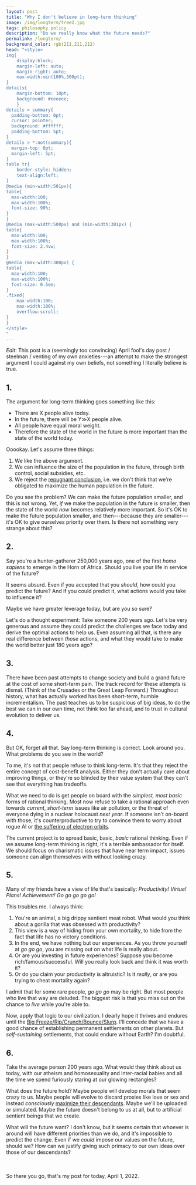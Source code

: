 ```yaml
---
layout: post
title: "Why I don't believe in long-term thinking"
image: /img/longterm/tree2.jpg
tags: philosophy policy
description: "Do we really know what the future needs?"
permalink: /longterm/
background_color: rgb(211,211,212)
head: "<style>
img{
    display:block;
    margin-left: auto;
    margin-right: auto;
    max-width:min(100%,500pt);
}
details{
    margin-bottom: 10pt;
    background: #eeeeee;
    }
details > summary{
  padding-bottom: 0pt;
  cursor: pointer;
  background: #ffffff;
  padding-bottom: 5pt;
}
details > *:not(summary){
  margin-top: 0pt;
  margin-left: 5pt;
}
table tr{
    border-style: hidden;
    text-align:left;
}
@media (min-width:501px){
table{
  max-width:100;
  max-width:100%;
  font-size: 90%;
}
}
@media (max-width:500px) and (min-width:301px) {
table{
  max-width:100;
  max-width:100%;
  font-size: 2.4vw;
}
}
@media (max-width:300px) {
table{
  max-width:100;
  max-width:100%;
  font-size: 0.5em;
}
.fixed{
    max-width:100;
    max-width:100%;
    overflow:scroll;
}
}
</style>
"
---
```


*Edit*: This post is a (seemingly too convincing) April fool's day post / steelman / venting of my own anxieties---an attempt to make the strongest argument I could against my own beliefs, not something I literally believe is true.

## 1.

The argument for long-term thinking goes something like this:

* There are X people alive today.
* In the future, there will be Y≫X people alive.
* All people have equal moral weight.
* Therefore the state of the world in the future is more important than the state of the world today.

Ooookay. Let's assume three things:

1.  We like the above argument.
2.  We can influence the size of the population in the future, through birth control, social subsidies, etc.
3.  We reject the [repugnant conclusion](https://en.wikipedia.org/wiki/Mere_addition_paradox), i.e. we don't think that we're obligated to maximize the human population in the future.

Do you see the problem? We can make the future population smaller, and this is not wrong. Yet, *if* we make the population in the future is smaller, then the state of the world *now* becomes relatively more important. So it's OK to make the future population smaller, and then---because they are smaller---it's OK to give ourselves priority over them. Is there not something very strange about this?

## 2.

Say you're a hunter-gatherer 250,000 years ago, one of the first *homo sapiens* to emerge in the Horn of Africa. Should you live your life in service of the future?

It seems absurd. Even if you accepted that you *should*, how could you predict the future? And if you could predict it, what actions would you take to influence it?

Maybe we have greater leverage today, but are you so sure?

Let's do a thought experiment: Take someone 200 years ago. Let's be very generous and assume they could predict the challenges we face today and derive the optimal actions to help us. Even assuming all that, is there any real difference between *those* actions, and what they would take to make the world better just 180 years ago?

## 3.

There have been past attempts to change society and build a grand future at the cost of some short-term pain. The track record for these attempts is dismal. (Think of the Crusades or the Great Leap Forward.) Throughout history, what has actually worked has been short-term, humble incrementalism. The past teaches us to be suspicious of big ideas, to do the best we can in our own time, not think too far ahead, and to trust in cultural evolution to deliver us.

## 4.

But OK, forget all that. Say long-term thinking is correct. Look around you. What problems do you see in the world?

To me, it's not that people refuse to think long-term. It's that they reject the entire concept of cost-benefit analysis. Either they don't actually care about improving things, or they're so blinded by their value system that they can't see that everything has tradeoffs.

What we need to do is get people on board with the *simplest, most basic* forms of rational thinking. Most now refuse to take a rational approach even towards *current*, *short-term* issues like air pollution, or the threat of everyone dying in a nuclear holocaust *next year*. If someone isn't on-board with those, it's counterproductive to try to convince them to worry about rogue AI or [the suffering of electron orbits](https://reducing-suffering.org/is-there-suffering-in-fundamental-physics/).

The current project is to spread basic, basic, *basic* rational thinking. Even if we assume long-term thinking is right, it's a terrible ambassador for itself. We should focus on charismatic issues that have near term impact, issues someone can align themselves with without looking crazy.

## 5.

Many of my friends have a view of life that's basically: *Productivity! Virtue! Plans! Achievement! Go go go go go!*

This troubles me. I always think:

1. You're an animal, a big drippy sentient meat robot. What would you think about a gorilla that was obsessed with productivity?
2. This view is a way of hiding from your own mortality, to hide from the fact that life has no victory conditions.
3. In the end, we have nothing but our experiences. As you throw yourself at *go go go*, you are missing out on what life is really about.
4. Or are you investing in future experiences? Suppose you become rich/famous/successful. Will you really look back and think it was worth it?
5. Or do you claim your productivity is altruistic? Is it *really*, or are you trying to cheat mortality again?

I admit that for some rare people, *go go go* may be right. But most people who live that way are deluded. The biggest risk is that you miss out on the chance to *live* while you're able to.

Now, apply that logic to our civilization. I dearly hope it thrives and endures until the [Big Freeze/Rip/Crunch/Bounce/Slurp](https://en.wikipedia.org/wiki/Ultimate_fate_of_the_universe). I'll concede that we have a good chance of establishing permanent settlements on other planets. But *self-sustaining* settlements, that could endure without Earth? I'm doubtful.

## 6.

Take the average person 200 years ago. What would they think about us today, with our atheism and homosexuality and inter-racial babies and all the time we spend furiously staring at our glowing rectangles?

What does the future hold? Maybe people will develop morals that seem crazy to us. Maybe people will evolve to discard proxies like love or sex and instead *consciously* [maximize their descendants](https://www.overcomingbias.com/2021/12/on-evolved-values.html). Maybe we'll be uploaded or simulated. Maybe the future doesn't belong to us at all, but to artificial sentient beings that we create.

What will the future want? I don't know, but it seems certain that whoever is around will have different priorities than we do, and it's impossible to predict the change. Even if we *could* impose our values on the future, should we? How can we justify giving such primacy to our own ideas over those of our descendants?


<br>
<br>
So there you go, that's my post for today, April 1, 2022.
